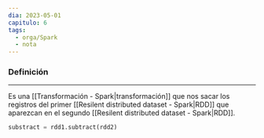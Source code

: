 ```yaml
---
dia: 2023-05-01
capitulo: 6
tags:
  - orga/Spark
  - nota
---
```

### Definición
---
Es una [[Transformación - Spark|transformación]] que nos sacar los registros del primer [[Resilent distributed dataset - Spark|RDD]] que aparezcan en el segundo [[Resilent distributed dataset - Spark|RDD]].

``` python
substract = rdd1.subtract(rdd2)
```
